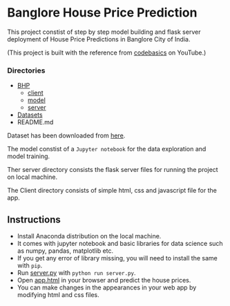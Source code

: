 # Banglore House Price Prediction

This project constist of step by step model building and flask server deployment of House Price Predictions in Banglore City of India.

(This project is built with the reference from [codebasics](https://www.youtube.com/playlist?list=PLeo1K3hjS3uu7clOTtwsp94PcHbzqpAdg) on YouTube.)

### Directories
- [BHP](https://github.com/ameyadike/HousePricePrediction/tree/main/BHP)
    - [client](https://github.com/ameyadike/HousePricePrediction/tree/main/BHP/client)
    - [model](https://github.com/ameyadike/HousePricePrediction/tree/main/BHP/model)
    - [server](https://github.com/ameyadike/HousePricePrediction/tree/main/BHP/server)
- [Datasets](https://github.com/ameyadike/HousePricePrediction/tree/main/Datasets)
- README.md

Dataset has been downloaded from [here](https://www.kaggle.com/datasets/amitabhajoy/bengaluru-house-price-data).

The model constist of a `Jupyter notebook` for the data exploration and model training.

Ther server directory consists the flask server files for running the project on local machine.

The Client directory consists of simple html, css and javascript file for the app.



## Instructions
- Install Anaconda distribution on the local machine.
- It comes with jupyter notebook and basic libraries for data science such as numpy, pandas, matplotlib etc.
- If you get any error of library missing, you will need to install the same with `pip`.
- Run [server.py](https://github.com/ameyadike/HousePricePrediction/blob/main/BHP/server/server.py) with `python run server.py`.
- Open [app.html](https://github.com/ameyadike/HousePricePrediction/blob/main/BHP/client/app.html) in your browser and predict the house prices.
- You can make changes in the appearances in your web app by modifying html and css files.